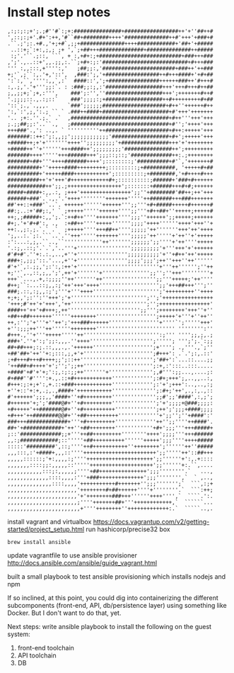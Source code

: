 # Install step notes

	,:;:;:;+';.;#''#`:;+:###############+#################++'+''##++#
	',::;:;+'.#+':++,'#``##+########++++'##############++#'+++'+###+#
	.``.;';:.+#.,'+;+#`,;;+##############++++############+'##+'+#####
	 ..::+;`:+:,;,; ;+ ',`;+##+++##############+##############++#####
	 :;'.'``.;::, ```, + :,+#+:;+##########################+###+++###
	,';'.,..::+',,.;;,:.``;+#+:;:'###########################+#+++###
	''' :,,:::,+'''':,'   ;##;;:,'#######################+###++'++###
	+;'`,;``:,.'+,'::',  ,###:';,'+#################++#+++####+'+#+##
	':`:,``,'''':,,`,:`  ####::',';+################++++++###++'#+++#
	:,.;,'.'+''';;:`. : :###;;:;,:'##################+++'+++#+++#++##
	;,,;;+;`;+,:''',    ###';:'',''##################+++';+++++++#++#
	'.;;;;::.,.:;::`    ###';;;;:;+##################++#+++++++++#+##
	'::`;.,`.,,,.      `###';;;;;;####################+#++''++++++#++
	':,`:',;,':.; `` ` .###++####+#####################+#'+++'+++++++
	'.. ;+:.''.;.` .`  ,###############################+#++'''+++'+++
	;.;;##;;:'..``.,   ;###############################+#'';'++++'+++
	+++###'.,': ..,. ` ''''''''''++####################+#++:+++++'+++
	#######::++:';:,,;;';;;;;;;;;;;;'##################+#+';+++++'+++
	+#####++;+'+'''''''++++'';;;;;;;;;'+###############+++'+'++++++++
	+#####++''+''''''+++####++';;;;;;;;;'###############++';+++++++++
	#######++++'''''+++######+++';;;::;::;'#############++:.;++++++++
	#######+##+'''++++#######++++';::::::::;'##########+#'`,'+++++++#
	##########+''+++++####+++++++++;:::::::::;+##########, '+++++#+##
	##########+'+++++####+++++++++++';:::::::::;+########,'+#++++#+++
	##########++'+'+++'#++++++++++++#+;::::::::::;######+'###+#++++++
	############++';;.;+++++++++++++++++';:::::::+######+++#+#;++++++
	#####+####+:,,.:, ;+++'++++++++++++++++';;''+########'##++;++'+++
	######+###'.`.,.'.'++++''''''''+++++++'''''++#######+++###+++++++
	##'++::+###'`..`. ++++++''''''++++++''';;'''+#+#####+++++#++++++#
	##:;..:+'##;:,' ` ;+++++'''''++++++'''';;'''+#++##+''+++++;+++++#
	++;,;#####+:,,';.`:++#++''''+++++++'''';;;''++++++';;+++++;++++++
	#+;.'+'#+#':, .,  :+##++''''+++++'''''';;;;'++++''''''++++'+++''+
	++:.,;:.;.`.` .`  ;+++++''''+++##++'''';;;;;'++'''''''+++'++'++++
	';,..:.`;:.```..`.''+++'''''+++++++'''';;;;;'++'''''+'++''+'+++++
	:':...:,;,.``..,``''''''''''''++''''''';;;;;;';;''''+'++''''+++++
	'.:;,.::;'.`.`,'..'''+''''''''''''''''';;;;;;;;;'+'''+++'+'++++++
	#'#+#'.''+:.:.,..,+''+'''''''''''''''';;;;;;;;;;'+''+#++'++'+++++
	###+:,;;;'::.'...,+''+'''''''''''''''';;;;';;;';++''+++''++''''''
	#'+'`,:.;;,';:':,:++'+''''''''''''''''''''''''''+'''++'''''';''++
	+;''`,.,::,;,,';',++'+'''''''+''''''''''''''';;'';''+++'''''''''+
	+++``...,.+,:;;;;''++'''''''++''''''''''''''''';;'''+++++;'++''''
	#++;``:...::;,,:;'++'+++'++++''''''''''''''''''';;'+++##+++''';''
	###;.::,:;,,:;';'''+'''++++''''''''''''''''''''';'+++++++++''++++
	+;+;,';:'':''+++';'+'''''''''''''''''''''''';'';'++++++++++++++++
	'+++;#'++'+'+++','++'''''''''''''''''''''''';'';++++++++++++++++'
	####++'++'+#+++;,++''''''''''''''''''''''';;''';++++++++'+++''+''
	+##++##+++++++''''''++++++++''''''''''''''''''';+++++'+'''+''++''
	++,:'';'+'''+''++';'+++###++++++''''''''''''''''+''''`';'''''+++'
	+'':;;;++'''++''''''++++++++''''''''''''''''''''''''' '''''''':''
	#+++.,''+'''+++++'''''++'''''''''''''''''''''''':;''' '''';;,;,.;
	###+'.''+':;';;:,,,.''++++'''''''''''''''''''';'''''; ''';';.`:;;
	##+##+++;:;.::,,,.,.'++++++''''''''''''''''''';+''''; .,'''.,`;''
	+##'##+'++''+:;:::,;,+'+'''''''''''''''''''''';#+++': .`.';:,.::'
	;+#+++#+++#++++;;';::++''''''''''''''''''''''';'##+':`...::....;;
	'++###+#++++'+';'';';;++'''''''''''''''''''''';:+,:':::..:::.....
	+####'+#'+'+;':;,:;:;;++'''''''+'''''''''''''';,#''':;;...,....;:
	#+###''#'''':+.,.::+#++++++++++++''''''''''''';:#+;+++';,..,,..:,
	#+++:;:+;+':,+.::+###++++++++++++''''''''''''';:'+';+++':..,..,:;
	+''+::'+:+,.;,.,####+'+++++++++++'''''''''''''';:#+;'++',.,:,.,::
	#'++++++';;;,,'####+''+#+++++++++'''''''''''''';;#';;'####',:,;';
	#++++++'+;';'####@#+''+#+++++++++'''''''''''''';'+';;;;+@###;;;;:
	+#+++++'++#######@#+''+#++++++++++''''''''''''';++';';;;+####;;;;
	+#+++'++########@@#+''+##++++++++++'''''''''''''+';;'';''+####':'
	###+++#############+'''+#+++++++++'''''''''''''++'';;''''++####'.
	##+'+############+'++''+##++++++++''''''''''''+#+';;;'''+++#####+
	;::'#############;;+'''++##+++++++++''''''''++++';;;;'''+++######
	,,:;############;::'''''+##++++++++++''''''+++++';;;''''++++#####
	:::::'#########',::;''''++#+++++++++++''++++++++';''''''++''#####
	,,,:::,:'+####+,,,::''''+++++++++++++++++++++++';;'''''++'::##+++
	,,,,,::::::;'+:,,,,:;''''+++++++++++++++++++++';;''''''+':,.+::::
	,,,,,,,::::;;:,,,,,::'''''++++++++++++++++++++';;''''''+:.``,....
	,,,,,,,,,,,:::;:,,,,,;''''+##+++++++++++++++';;;''''''''.`   ...,
	,,,,,,,,,,,,,::::,,,,:'''+###++++++++++++++';;;'''''''',`  ` ,..,
	,,,,,,,,,,,,,,::::,,,,'+++++++++++#+++++++'';;;''''''';`  ```,:;+
	,,,,,,,,,,,,,,,,,,,,,,'++++++++#+##++++++''''+''''''''.`  ```:++;
	,,,,,,,,,,,,,,,,,,,,,,'+'++++++++###+++''''''++++'''',`  ````.':.
	,,,,,,,,,,,,,,,,,,,,,,;''''+++++++##+'''++++++++++++,`  ``````...
	,,,,,,,,,,,,,,,,,,,,,,,+''''++++++++''+++++++++++++:.`  `````..,.


install vagrant and virtualbox
https://docs.vagrantup.com/v2/getting-started/project_setup.html
run hashicorp/precise32 box

	brew install ansible

update vagrantfile to use ansible provisioner
http://docs.ansible.com/ansible/guide_vagrant.html

built a small playbook to test ansible provisioning which installs
nodejs and npm

If so inclined, at this point, you could dig into containerizing the
different subcomponents (front-end, API, db/persistence layer) using
something like Docker. But I don't want to do that, yet.

Next steps:
write ansible playbook to install the following on the guest system:
1) front-end toolchain
2) API toolchain
3) DB



